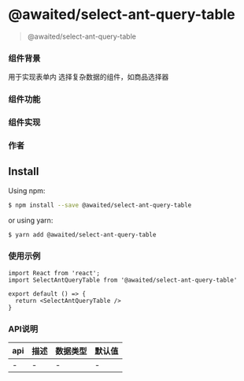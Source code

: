 # @awaited/select-ant-query-table

> @awaited/select-ant-query-table

### 组件背景

用于实现表单内 选择复杂数据的组件，如商品选择器

### 组件功能

### 组件实现

### 作者

## Install

Using npm:

```bash
$ npm install --save @awaited/select-ant-query-table
```

or using yarn:

```bash
$ yarn add @awaited/select-ant-query-table
```
### 使用示例

```tsx
import React from 'react';
import SelectAntQueryTable from '@awaited/select-ant-query-table'

export default () => {
  return <SelectAntQueryTable />
}
```

### API说明

|  api   | 描述    | 数据类型 | 默认值 |
|  ----  | ----  | ----  |----  |
|  - | - | - | -  |


